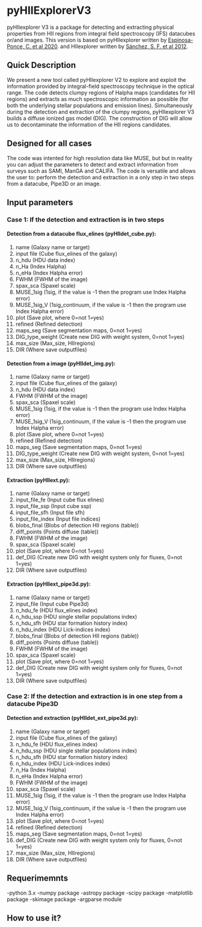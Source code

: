 # pyHIIExplorerV3

pyHIIexplorer V3 is a package for detecting and extracting physical properties from HII regions from integral field spectroscopy (IFS) datacubes or/and images. This version is based on pyHIIexplorer written by [Espinosa-Ponce, C. et al 2020](https://ui.adsabs.harvard.edu/abs/2020MNRAS.494.1622E/abstract). and HIIexplorer written by [Sánchez, S. F. et al 2012](https://ui.adsabs.harvard.edu/abs/2012A%26A...546A...2S/abstract).


## Quick Description

We present a new tool called pyHIIexplorer V2 to explore and exploit the information provided by integral-field spectroscopy technique in the optical range. The code detects clumpy regions of Halpha maps (candidates for HII regions) and extracts as much spectroscopic information as possible (for both the underlying stellar populations and emission lines). Simultaneously during the detection and extraction of the clumpy regions, pyHIIexplorer V3 builds a diffuse ionized gas model (DIG). The construction of DIG will allow us to decontaminate the information of the HII regions candidates. 

## Designed for all cases

The code was intented for high resolution data like MUSE, but but in reality you can adjust the parameters to detect and extract information from surveys such as SAMI, ManGA and CALIFA.
The code is versatile and allows the user to: perform the detection and extraction in a only step in two steps from a datacube, Pipe3D or an image.

## Input parameters

### Case 1: If the detection and extraction is in two steps

  #### Detection from a datacube flux_elines (pyHIIdet_cube.py):

  1. name (Galaxy name or target)
  2. input file (Cube flux_elines of the galaxy)
  3. n_hdu (HDU data index)
  4. n_Ha (Index Halpha)
  5. n_eHa (Index Halpha error)
  6. FWHM (FWHM of the image)
  7. spax_sca (Spaxel scale)
  8. MUSE_1sig (1sig, if the value is -1 then the program use Index Halpha error)
  9. MUSE_1sig_V (1sig_continuum,  if the value is -1 then the program use Index Halpha error)
  10. plot (Save plot,  where 0=not 1=yes)
  11. refined (Refined detection)
  12. maps_seg (Save segmentation maps, 0=not 1=yes)
  13. DIG_type_weight (Create new DIG with weight system,  0=not 1=yes)
  14. max_size (Max_size, HIIregions)
  15. DIR (Where save outputfiles)
  
  #### Detection from a image (pyHIIdet_img.py):
  
  1. name (Galaxy name or target)
  2. input file (Cube flux_elines of the galaxy)
  3. n_hdu (HDU data index)
  4. FWHM (FWHM of the image)
  5. spax_sca (Spaxel scale)
  6. MUSE_1sig (1sig, if the value is -1 then the program use Index Halpha error)
  7. MUSE_1sig_V (1sig_continuum,  if the value is -1 then the program use Index Halpha error)
  8. plot (Save plot,  where 0=not 1=yes)
  9. refined (Refined detection)
  10. maps_seg (Save segmentation maps, 0=not 1=yes)
  11. DIG_type_weight (Create new DIG with weight system,  0=not 1=yes)
  14. max_size (Max_size, HIIregions)
  15. DIR (Where save outputfiles)
  
  #### Extraction (pyHIIext.py): 

  1. name (Galaxy name or target)
  2. input_file_fe (Input cube flux elines)
  3. input_file_ssp (Input cube ssp)
  4. input_file_sfh (Input file sfh)
  5. input_file_index (Input file indices)
  6. blobs_final (Blobs of detection HII regions (table))
  7. diff_points (Points diffuse (table))
  8. FWHM (FWHM of the image)
  9. spax_sca (Spaxel scale)
  10. plot (Save plot,  where 0=not 1=yes)
  11. def_DIG (Create new DIG with weight system only for fluxes,  0=not 1=yes)
  12. DIR (Where save outputfiles)
  
  #### Extraction (pyHIIext_pipe3d.py): 

  1. name (Galaxy name or target)
  2. input_file (Input cube Pipe3d)
  3. n_hdu_fe (HDU flux_elines index)
  4. n_hdu_ssp (HDU single stellar populations index)
  5. n_hdu_sfh (HDU star formation history index)
  6. n_hdu_index (HDU Lick-indices index)
  7. blobs_final (Blobs of detection HII regions (table))
  8. diff_points (Points diffuse (table))
  9. FWHM (FWHM of the image)
  10. spax_sca (Spaxel scale)
  11. plot (Save plot,  where 0=not 1=yes)
  12. def_DIG (Create new DIG with weight system only for fluxes,  0=not 1=yes)
  13. DIR (Where save outputfiles)

### Case 2: If the detection and extraction is in one step from a datacube Pipe3D

  #### Detection and extraction (pyHIIdet_ext_pipe3d.py):
  
  1. name (Galaxy name or target)
  2. input file (Cube flux_elines of the galaxy)
  3. n_hdu_fe (HDU flux_elines index)
  4. n_hdu_ssp (HDU single stellar populations index)
  5. n_hdu_sfh (HDU star formation history index)
  6. n_hdu_index (HDU Lick-indices index)
  7. n_Ha (Index Halpha)
  8. n_eHa (Index Halpha error)
  9. FWHM (FWHM of the image)
  10. spax_sca (Spaxel scale)
  11. MUSE_1sig (1sig, if the value is -1 then the program use Index Halpha error)
  12. MUSE_1sig_V (1sig_continuum,  if the value is -1 then the program use Index Halpha error)
  13. plot (Save plot,  where 0=not 1=yes)
  14. refined (Refined detection)
  15. maps_seg (Save segmentation maps, 0=not 1=yes)
  16. def_DIG (Create new DIG with weight system only for fluxes,  0=not 1=yes)
  17. max_size (Max_size, HIIregions)
  18. DIR (Where save outputfiles)

## Requerimemnts

-python 3.x
-numpy package
-astropy package
-scipy package
-matplotlib package
-skimage package
-argparse module 

## How to use it?






